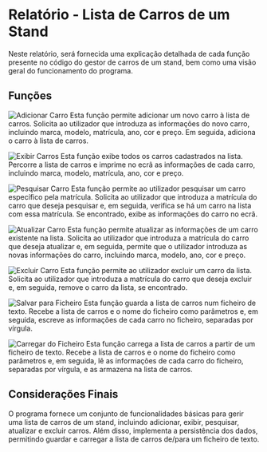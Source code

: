 # Relatório - Lista de Carros de um Stand

Neste relatório, será fornecida uma explicação detalhada de cada função presente no código do gestor de carros de um stand, bem como uma visão geral do funcionamento do programa.

## Funções

![Adicionar Carro](print/1.png)
Esta função permite adicionar um novo carro à lista de carros. Solicita ao utilizador que introduza as informações do novo carro, incluindo marca, modelo, matrícula, ano, cor e preço. Em seguida, adiciona o carro à lista de carros.

![Exibir Carros](print/2.png)
Esta função exibe todos os carros cadastrados na lista. Percorre a lista de carros e imprime no ecrã as informações de cada carro, incluindo marca, modelo, matrícula, ano, cor e preço.

![Pesquisar Carro](print/3.png)
Esta função permite ao utilizador pesquisar um carro específico pela matrícula. Solicita ao utilizador que introduza a matrícula do carro que deseja pesquisar e, em seguida, verifica se há um carro na lista com essa matrícula. Se encontrado, exibe as informações do carro no ecrã.

![Atualizar Carro](print/4.png)
Esta função permite atualizar as informações de um carro existente na lista. Solicita ao utilizador que introduza a matrícula do carro que deseja atualizar e, em seguida, permite que o utilizador introduza as novas informações do carro, incluindo marca, modelo, ano, cor e preço.

![Excluir Carro](print/5.png)
Esta função permite ao utilizador excluir um carro da lista. Solicita ao utilizador que introduza a matrícula do carro que deseja excluir e, em seguida, remove o carro da lista, se encontrado.

![Salvar para Ficheiro](print/6.png)
Esta função guarda a lista de carros num ficheiro de texto. Recebe a lista de carros e o nome do ficheiro como parâmetros e, em seguida, escreve as informações de cada carro no ficheiro, separadas por vírgula.

![Carregar do Ficheiro](print/7.png)
Esta função carrega a lista de carros a partir de um ficheiro de texto. Recebe a lista de carros e o nome do ficheiro como parâmetros e, em seguida, lê as informações de cada carro do ficheiro, separadas por vírgula, e as armazena na lista de carros.

## Considerações Finais

O programa fornece um conjunto de funcionalidades básicas para gerir uma lista de carros de um stand, incluindo adicionar, exibir, pesquisar, atualizar e excluir carros. Além disso, implementa a persistência dos dados, permitindo guardar e carregar a lista de carros de/para um ficheiro de texto.

